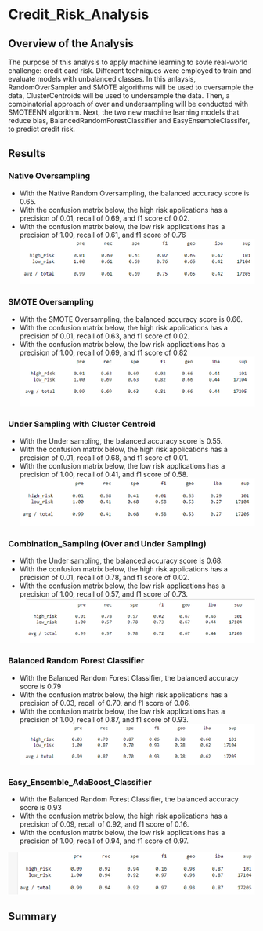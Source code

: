 # Credit_Risk_Analysis

## Overview of the Analysis
The purpose of this analysis to apply machine learning to sovle real-world challenge: credit card risk. Different techniques were employed to train and evaluate models with unbalanced classes. In this anlaysis, RandomOverSampler and SMOTE algorithms will be used to oversample the data, ClusterCentroids will be used to undersample the data. Then, a combinatorial approach of over and undersampling will be conducted with SMOTEENN algorithm. Next, the two new machine learning models that reduce bias, BalancedRandomForestClassifier and EasyEnsembleClassifer, to predict credit risk.

## Results

### Native Oversampling
- With the Native Random Oversampling, the balanced accuracy score is 0.65.
- With the confusion matrix below, the high risk applications has a precision of 0.01, recall of 0.69, and f1 score of 0.02.
- With the confusion matrix below, the low risk applications has a precision of 1.00, recall of 0.61, and f1 score of 0.76
![](Images/Native_Oversampling.PNG)

### SMOTE Oversampling
- With the SMOTE Oversampling, the balanced accuracy score is 0.66.
- With the confusion matrix below, the high risk applications has a precision of 0.01, recall of 0.63, and f1 score of 0.02.
- With the confusion matrix below, the low risk applications has a precision of 1.00, recall of 0.69, and f1 score of 0.82
![](Images/SMOTE_Oversampling.PNG)

### Under Sampling with Cluster Centroid
- With the Under sampling, the balanced accuracy score is 0.55.
- With the confusion matrix below, the high risk applications has a precision of 0.01, recall of 0.68, and f1 score of 0.01.
- With the confusion matrix below, the low risk applications has a precision of 1.00, recall of 0.41, and f1 score of 0.58.
![](Images/Under_Sampling.PNG)

### Combination_Sampling (Over and Under Sampling)
- With the Under sampling, the balanced accuracy score is 0.68.
- With the confusion matrix below, the high risk applications has a precision of 0.01, recall of 0.78, and f1 score of 0.02.
- With the confusion matrix below, the low risk applications has a precision of 1.00, recall of 0.57, and f1 score of 0.73.
![](Images/Combination_Sampling.PNG)

### Balanced Random Forest Classifier
- With the Balanced Random Forest Classifier, the balanced accuracy score is 0.79
- With the confusion matrix below, the high risk applications has a precision of 0.03, recall of 0.70, and f1 score of 0.06.
- With the confusion matrix below, the low risk applications has a precision of 1.00, recall of 0.87, and f1 score of 0.93.
![](Images/Balanced_Random_Forest_Classifier.PNG)

### Easy_Ensemble_AdaBoost_Classifier
- With the Balanced Random Forest Classifier, the balanced accuracy score is 0.93
- With the confusion matrix below, the high risk applications has a precision of 0.09, recall of 0.92, and f1 score of 0.16.
- With the confusion matrix below, the low risk applications has a precision of 1.00, recall of 0.94, and f1 score of 0.97.

![](Images/Easy_Ensemble_AdaBoost_Classifier.PNG)






## Summary
